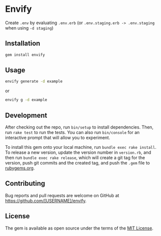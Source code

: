 # Envify

Create `.env` by evaluating `.env.erb` (or `.env.staging.erb -> .env.staging` when using `-d staging`)

## Installation

```bash
gem install envify
```

## Usage

```bash
envify generate -d example
```

or

```bash
envify g -d example
```

## Development

After checking out the repo, run `bin/setup` to install dependencies. Then, run `rake test` to run the tests. You can also run `bin/console` for an interactive prompt that will allow you to experiment.

To install this gem onto your local machine, run `bundle exec rake install`. To release a new version, update the version number in `version.rb`, and then run `bundle exec rake release`, which will create a git tag for the version, push git commits and the created tag, and push the `.gem` file to [rubygems.org](https://rubygems.org).

## Contributing

Bug reports and pull requests are welcome on GitHub at https://github.com/[USERNAME]/envify.

## License

The gem is available as open source under the terms of the [MIT License](https://opensource.org/licenses/MIT).
